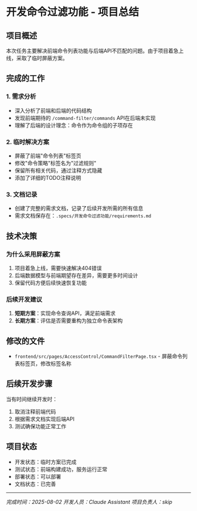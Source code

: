 # 开发命令过滤功能 - 项目总结

## 项目概述
本次任务主要解决前端命令列表功能与后端API不匹配的问题。由于项目着急上线，采取了临时屏蔽方案。

## 完成的工作

### 1. 需求分析
- 深入分析了前端和后端的代码结构
- 发现前端期待的 `/command-filter/commands` API在后端未实现
- 理解了后端的设计理念：命令作为命令组的子项存在

### 2. 临时解决方案
- 屏蔽了前端"命令列表"标签页
- 修改"命令策略"标签名为"过滤规则"
- 保留所有相关代码，通过注释方式隐藏
- 添加了详细的TODO注释说明

### 3. 文档记录
- 创建了完整的需求文档，记录了后续开发所需的所有信息
- 需求文档保存在：`.specs/开发命令过滤功能/requirements.md`

## 技术决策

### 为什么采用屏蔽方案
1. 项目着急上线，需要快速解决404错误
2. 后端数据模型与前端期望存在差异，需要更多时间设计
3. 保留代码方便后续快速恢复功能

### 后续开发建议
1. **短期方案**：实现命令查询API，满足前端需求
2. **长期方案**：评估是否需要重构为独立命令表架构

## 修改的文件
- `frontend/src/pages/AccessControl/CommandFilterPage.tsx` - 屏蔽命令列表标签页，修改标签名称

## 后续开发步骤
当有时间继续开发时：
1. 取消注释前端代码
2. 根据需求文档实现后端API
3. 测试确保功能正常工作

## 项目状态
- 开发状态：临时方案已完成
- 测试状态：前端构建成功，服务运行正常
- 部署状态：可以部署
- 文档状态：已完善

---
*完成时间：2025-08-02*
*开发人员：Claude Assistant*
*项目负责人：skip*